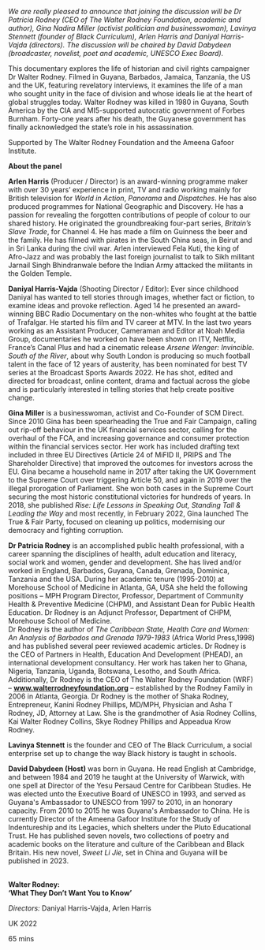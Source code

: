

_We are really pleased to announce that joining the discussion will be  Dr Patricia Rodney (CEO of The Walter Rodney Foundation, academic and author), Gina Nadira Miller (activist politician and businesswoman), Lavinya Stennett (founder of Black Curriculum), Arlen Harris and Daniyal Harris-Vajda (directors). The discussion will be chaired by David Dabydeen (broadcaster, novelist, poet and academic, UNESCO Exec Board)._

This documentary explores the life of historian and civil rights campaigner  
Dr Walter Rodney. Filmed in Guyana, Barbados, Jamaica, Tanzania, the US and the UK, featuring revelatory interviews, it examines the life of a man who sought unity in the face of division and whose ideals lie at the heart of global struggles today. Walter Rodney was killed in 1980 in Guyana, South America by the CIA and MI5-supported autocratic government of Forbes Burnham. Forty-one years after his death, the Guyanese government has finally acknowledged the state’s role in his assassination.

Supported by The Walter Rodney Foundation and the Ameena Gafoor Institute.

**About the panel**

**Arlen Harris** (Producer / Director) is an award-winning programme maker with over 30 years’ experience in print, TV and radio working mainly for British television for _World in Action_, _Panorama_ and _Dispatches_. He has also produced programmes for National Geographic and Discovery. He has a passion for revealing the forgotten contributions of people of colour to our shared history. He originated the groundbreaking four-part series, _Britain’s Slave Trade_, for Channel 4. He has made a film on Guinness the beer and the family. He has filmed with pirates in the South China seas, in Beirut and in Sri Lanka during the civil war. Arlen interviewed Fela Kuti, the king of Afro-Jazz and was probably the last foreign journalist to talk to Sikh militant Jarnail Singh Bhindranwale before the Indian Army attacked the militants in the Golden Temple.

**Daniyal Harris-Vajda** (Shooting Director / Editor): Ever since childhood Daniyal has wanted to tell stories through images, whether fact or fiction, to examine ideas and provoke reflection. Aged 14 he presented an award-winning BBC Radio Documentary on the non-whites who fought at the battle of Trafalgar. He started his film and TV career at MTV. In the last two years working as an Assistant Producer, Cameraman and Editor at Noah Media Group, documentaries he worked on have been shown on ITV, Netflix, France’s Canal Plus and had a cinematic release _Arsene Wenger: Invincible_. _South of the River_, about why South London is producing so much football talent in the face of 12 years of austerity, has been nominated for best TV series at the Broadcast Sports Awards 2022. He has shot, edited and directed for broadcast, online content, drama and factual across the globe and is particularly interested in telling stories that help create positive change.

**Gina Miller**  is a businesswoman, activist and Co-Founder of SCM Direct. Since 2010 Gina has been spearheading the True and Fair Campaign, calling out rip-off behaviour in the UK financial services sector, calling for the overhaul of the FCA, and increasing governance and consumer protection within the financial services sector. Her work has included drafting text included in three EU Directives (Article 24 of MiFID II, PRIPS and The Shareholder Directive) that improved the outcomes for investors across the EU. Gina became a household name in 2017 after taking the UK Government to the Supreme Court over triggering Article 50, and again in 2019 over the illegal prorogation of Parliament. She won both cases in the Supreme Court securing the most historic constitutional victories for hundreds of years. In 2018, she published _Rise: Life Lessons in Speaking Out, Standing Tall & Leading the Way_ and most recently, in February 2022, Gina launched The True & Fair Party, focused on cleaning up politics, modernising our democracy and fighting corruption.

**Dr Patricia Rodney**  is an accomplished public health professional, with a career spanning the disciplines of health, adult education and literacy, social work and women, gender and development. She has lived and/or worked in England, Barbados, Guyana, Canada, Grenada, Dominica, Tanzania and the USA. During her academic tenure (1995-2010) at Morehouse School of Medicine in Atlanta, GA, USA she held the following positions – MPH Program Director, Professor, Department of Community Health & Preventive Medicine (CHPM), and Assistant Dean for Public Health Education. Dr Rodney is an Adjunct Professor, Department of CHPM, Morehouse School of Medicine.  
Dr Rodney is the author of _The Caribbean State, Health Care and Women: An Analysis of Barbados and Grenada 1979-1983_ (Africa World Press,1998) and has published several peer reviewed academic articles. Dr Rodney is the CEO of Partners in Health, Education And Development (PHEAD), an international development consultancy. Her work has taken her to Ghana, Nigeria, Tanzania, Uganda, Botswana, Lesotho, and South Africa.  
Additionally, Dr Rodney is the CEO of The Walter Rodney Foundation (WRF) – **www.walterrodneyfoundation.org** – established by the Rodney Family in 2006  in Atlanta, Georgia. Dr Rodney is the mother of Shaka Rodney, Entrepreneur, Kanini Rodney Phillips, MD/MPH, Physician and Asha T Rodney, JD, Attorney at Law. She is the grandmother of Asia Rodney Collins, Kai Walter Rodney Collins, Skye Rodney Phillips and Appeadua Krow Rodney.

**Lavinya Stennett** is the founder and CEO of The Black Curriculum, a social enterprise set up to change the way Black history is taught in schools.

**David Dabydeen (Host)** was born in Guyana. He read English at Cambridge, and between 1984 and 2019 he taught at the University of Warwick, with one spell at Director of the Yesu Persaud Centre for Caribbean Studies. He was elected unto the Executive Board of UNESCO in 1993, and served as Guyana's Ambassador to UNESCO from 1997 to 2010, in an honorary capacity. From 2010 to 2015 he was Guyana's Ambassador to China. He is currently Director of the Ameena Gafoor Institute for the Study of Indentureship and its Legacies, which shelters under the Pluto Educational Trust. He has published seven novels, two collections of poetry and academic books on the literature and culture of the Caribbean and Black Britain. His new novel, _Sweet Li Jie_, set in China and Guyana will be published in 2023.
<br><br>

**Walter Rodney:  
‘What They Don’t Want You to Know’**

_Directors:_ Daniyal Harris-Vajda, Arlen Harris

UK 2022

65 mins
<!--stackedit_data:
eyJoaXN0b3J5IjpbLTEwMDI1NTM5MzhdfQ==
-->